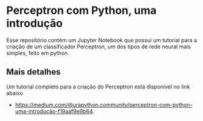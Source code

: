 # Perceptron com Python, uma introdução
Esse repositório contém um Jupyter Notebook que possui um tutorial para a criação de um classificador Perceptron, um dos tipos de rede neural mais simples, feito em python.

## Mais detalhes
Um tutorial completo para a criação do Perceptron está disponível no link abaixo
* https://medium.com/@urapython.community/perceptron-com-python-uma-introdução-f19aaf9e9b64.
